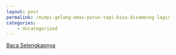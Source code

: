 ```yaml
---
layout: post
permalink: /mimpi-gelang-emas-putus-tapi-bisa-disambung-lagi/
categories:
    - Uncategorized
---
```


[Baca Selengkapnya](/07)